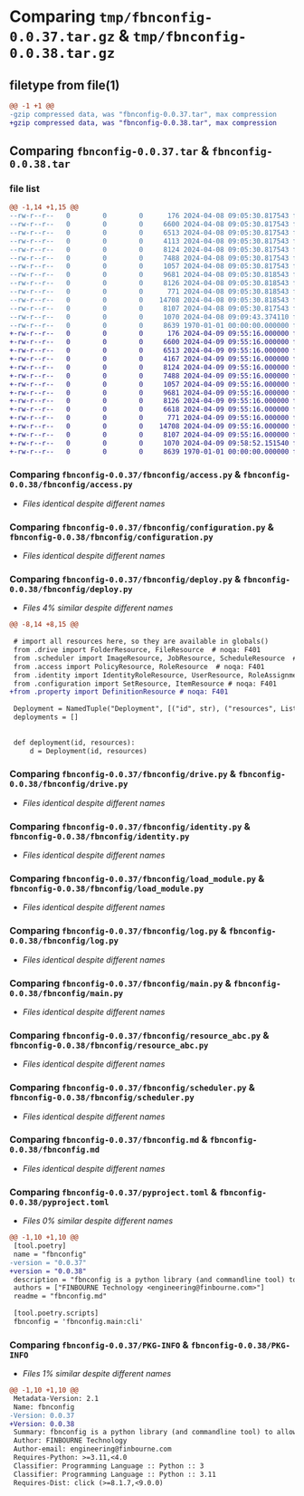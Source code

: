 # Comparing `tmp/fbnconfig-0.0.37.tar.gz` & `tmp/fbnconfig-0.0.38.tar.gz`

## filetype from file(1)

```diff
@@ -1 +1 @@
-gzip compressed data, was "fbnconfig-0.0.37.tar", max compression
+gzip compressed data, was "fbnconfig-0.0.38.tar", max compression
```

## Comparing `fbnconfig-0.0.37.tar` & `fbnconfig-0.0.38.tar`

### file list

```diff
@@ -1,14 +1,15 @@
--rw-r--r--   0        0        0      176 2024-04-08 09:05:30.817543 fbnconfig-0.0.37/fbnconfig/__init__.py
--rw-r--r--   0        0        0     6600 2024-04-08 09:05:30.817543 fbnconfig-0.0.37/fbnconfig/access.py
--rw-r--r--   0        0        0     6513 2024-04-08 09:05:30.817543 fbnconfig-0.0.37/fbnconfig/configuration.py
--rw-r--r--   0        0        0     4113 2024-04-08 09:05:30.817543 fbnconfig-0.0.37/fbnconfig/deploy.py
--rw-r--r--   0        0        0     8124 2024-04-08 09:05:30.817543 fbnconfig-0.0.37/fbnconfig/drive.py
--rw-r--r--   0        0        0     7488 2024-04-08 09:05:30.817543 fbnconfig-0.0.37/fbnconfig/identity.py
--rw-r--r--   0        0        0     1057 2024-04-08 09:05:30.817543 fbnconfig-0.0.37/fbnconfig/load_module.py
--rw-r--r--   0        0        0     9681 2024-04-08 09:05:30.818543 fbnconfig-0.0.37/fbnconfig/log.py
--rw-r--r--   0        0        0     8126 2024-04-08 09:05:30.818543 fbnconfig-0.0.37/fbnconfig/main.py
--rw-r--r--   0        0        0      771 2024-04-08 09:05:30.818543 fbnconfig-0.0.37/fbnconfig/resource_abc.py
--rw-r--r--   0        0        0    14708 2024-04-08 09:05:30.818543 fbnconfig-0.0.37/fbnconfig/scheduler.py
--rw-r--r--   0        0        0     8107 2024-04-08 09:05:30.817543 fbnconfig-0.0.37/fbnconfig.md
--rw-r--r--   0        0        0     1070 2024-04-08 09:09:43.374110 fbnconfig-0.0.37/pyproject.toml
--rw-r--r--   0        0        0     8639 1970-01-01 00:00:00.000000 fbnconfig-0.0.37/PKG-INFO
+-rw-r--r--   0        0        0      176 2024-04-09 09:55:16.000000 fbnconfig-0.0.38/fbnconfig/__init__.py
+-rw-r--r--   0        0        0     6600 2024-04-09 09:55:16.000000 fbnconfig-0.0.38/fbnconfig/access.py
+-rw-r--r--   0        0        0     6513 2024-04-09 09:55:16.000000 fbnconfig-0.0.38/fbnconfig/configuration.py
+-rw-r--r--   0        0        0     4167 2024-04-09 09:55:16.000000 fbnconfig-0.0.38/fbnconfig/deploy.py
+-rw-r--r--   0        0        0     8124 2024-04-09 09:55:16.000000 fbnconfig-0.0.38/fbnconfig/drive.py
+-rw-r--r--   0        0        0     7488 2024-04-09 09:55:16.000000 fbnconfig-0.0.38/fbnconfig/identity.py
+-rw-r--r--   0        0        0     1057 2024-04-09 09:55:16.000000 fbnconfig-0.0.38/fbnconfig/load_module.py
+-rw-r--r--   0        0        0     9681 2024-04-09 09:55:16.000000 fbnconfig-0.0.38/fbnconfig/log.py
+-rw-r--r--   0        0        0     8126 2024-04-09 09:55:16.000000 fbnconfig-0.0.38/fbnconfig/main.py
+-rw-r--r--   0        0        0     6618 2024-04-09 09:55:16.000000 fbnconfig-0.0.38/fbnconfig/property.py
+-rw-r--r--   0        0        0      771 2024-04-09 09:55:16.000000 fbnconfig-0.0.38/fbnconfig/resource_abc.py
+-rw-r--r--   0        0        0    14708 2024-04-09 09:55:16.000000 fbnconfig-0.0.38/fbnconfig/scheduler.py
+-rw-r--r--   0        0        0     8107 2024-04-09 09:55:16.000000 fbnconfig-0.0.38/fbnconfig.md
+-rw-r--r--   0        0        0     1070 2024-04-09 09:58:52.151540 fbnconfig-0.0.38/pyproject.toml
+-rw-r--r--   0        0        0     8639 1970-01-01 00:00:00.000000 fbnconfig-0.0.38/PKG-INFO
```

### Comparing `fbnconfig-0.0.37/fbnconfig/access.py` & `fbnconfig-0.0.38/fbnconfig/access.py`

 * *Files identical despite different names*

### Comparing `fbnconfig-0.0.37/fbnconfig/configuration.py` & `fbnconfig-0.0.38/fbnconfig/configuration.py`

 * *Files identical despite different names*

### Comparing `fbnconfig-0.0.37/fbnconfig/deploy.py` & `fbnconfig-0.0.38/fbnconfig/deploy.py`

 * *Files 4% similar despite different names*

```diff
@@ -8,14 +8,15 @@
 
 # import all resources here, so they are available in globals()
 from .drive import FolderResource, FileResource  # noqa: F401
 from .scheduler import ImageResource, JobResource, ScheduleResource  # noqa: F401
 from .access import PolicyResource, RoleResource  # noqa: F401
 from .identity import IdentityRoleResource, UserResource, RoleAssignment  # noqa: F401
 from .configuration import SetResource, ItemResource # noqa: F401
+from .property import DefinitionResource # noqa: F401
 
 Deployment = NamedTuple("Deployment", [("id", str), ("resources", List[Union[Resource, Ref]])])
 deployments = []
 
 
 def deployment(id, resources):
     d = Deployment(id, resources)
```

### Comparing `fbnconfig-0.0.37/fbnconfig/drive.py` & `fbnconfig-0.0.38/fbnconfig/drive.py`

 * *Files identical despite different names*

### Comparing `fbnconfig-0.0.37/fbnconfig/identity.py` & `fbnconfig-0.0.38/fbnconfig/identity.py`

 * *Files identical despite different names*

### Comparing `fbnconfig-0.0.37/fbnconfig/load_module.py` & `fbnconfig-0.0.38/fbnconfig/load_module.py`

 * *Files identical despite different names*

### Comparing `fbnconfig-0.0.37/fbnconfig/log.py` & `fbnconfig-0.0.38/fbnconfig/log.py`

 * *Files identical despite different names*

### Comparing `fbnconfig-0.0.37/fbnconfig/main.py` & `fbnconfig-0.0.38/fbnconfig/main.py`

 * *Files identical despite different names*

### Comparing `fbnconfig-0.0.37/fbnconfig/resource_abc.py` & `fbnconfig-0.0.38/fbnconfig/resource_abc.py`

 * *Files identical despite different names*

### Comparing `fbnconfig-0.0.37/fbnconfig/scheduler.py` & `fbnconfig-0.0.38/fbnconfig/scheduler.py`

 * *Files identical despite different names*

### Comparing `fbnconfig-0.0.37/fbnconfig.md` & `fbnconfig-0.0.38/fbnconfig.md`

 * *Files identical despite different names*

### Comparing `fbnconfig-0.0.37/pyproject.toml` & `fbnconfig-0.0.38/pyproject.toml`

 * *Files 0% similar despite different names*

```diff
@@ -1,10 +1,10 @@
 [tool.poetry]
 name = "fbnconfig"
-version = "0.0.37"
+version = "0.0.38"
 description = "fbnconfig is a python library (and commandline tool) to allow a declarative description of a LUSID environment"
 authors = ["FINBOURNE Technology <engineering@finbourne.com>"]
 readme = "fbnconfig.md"
 
 [tool.poetry.scripts]
 fbnconfig = 'fbnconfig.main:cli'
```

### Comparing `fbnconfig-0.0.37/PKG-INFO` & `fbnconfig-0.0.38/PKG-INFO`

 * *Files 1% similar despite different names*

```diff
@@ -1,10 +1,10 @@
 Metadata-Version: 2.1
 Name: fbnconfig
-Version: 0.0.37
+Version: 0.0.38
 Summary: fbnconfig is a python library (and commandline tool) to allow a declarative description of a LUSID environment
 Author: FINBOURNE Technology
 Author-email: engineering@finbourne.com
 Requires-Python: >=3.11,<4.0
 Classifier: Programming Language :: Python :: 3
 Classifier: Programming Language :: Python :: 3.11
 Requires-Dist: click (>=8.1.7,<9.0.0)
```

